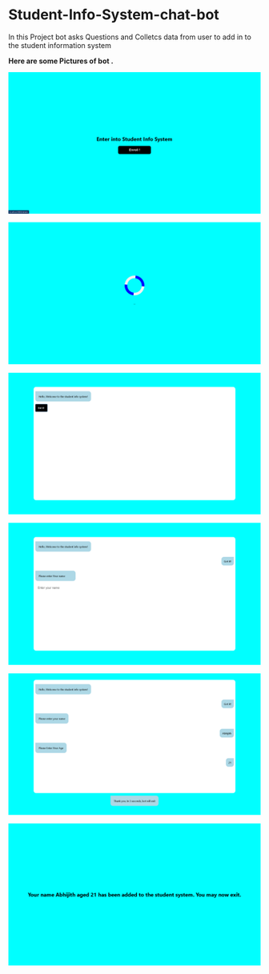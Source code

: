 # Student-Info-System-chat-bot

In this Project bot asks Questions and Colletcs data from user to add in to the student information system 


**Here are some Pictures of bot .**

![](./enroll-page.png)

![](./loading-page.png)

![](./gotIt-page.png)

![](./nameQuestion-page.png)

![](./age-page.png)

![](./thankyou-page.png)

